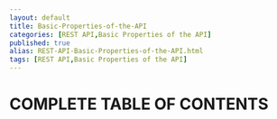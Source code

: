 ```yaml
---
layout: default
title: Basic-Properties-of-the-API
categories: [REST API,Basic Properties of the API]
published: true
alias: REST-API-Basic-Properties-of-the-API.html
tags: [REST API,Basic Properties of the API]
---
```


COMPLETE TABLE OF CONTENTS
==========================
